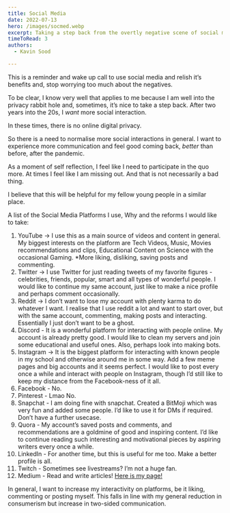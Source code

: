 ```yaml
---
title: Social Media
date: 2022-07-13
hero: /images/socmed.webp
excerpt: Taking a step back from the overtly negative scene of social media and relishing its benefits.
timeToRead: 3
authors:
  - Kavin Sood

---
```


This is a reminder and wake up call to use social media and relish it’s benefits and, stop worrying too much about the negatives.  

To be clear, I know very well that applies to me because I am well into the privacy rabbit hole and, sometimes, it’s nice to take a step back. After two years into the 20s, I *want* more social interaction.  

In these times, there is no online digital privacy.  

So there is a need to normalise more social interactions in general. I want to experience more communication and feel good coming back, *better* than before, after the pandemic.  

As a moment of self reflection, I feel like I need to participate in the quo more. At times I feel like I am missing out. And that is not necessarily a bad thing.  

I believe that this will be helpful for my fellow young people in a similar place.  

A list of the Social Media Platforms I use, Why and the reforms I would like to take:  

1. YouTube → I use this as a main source of videos and content in general. My biggest interests on the platform are Tech Videos, Music, Movies recommendations and clips, Educational Content on Science with the occasional Gaming. *More liking, disliking, saving posts and commenting.  
2. Twitter → I use Twitter for just reading tweets of my favorite figures - celebrities, friends, popular, smart and all types of wonderful people. I would like to continue my same account, just like to make a nice profile and perhaps comment occasionally.  
3. Reddit → I don’t want to lose my account with plenty karma to do whatever I want. I realise that I use reddit a lot and want to start over, but with the same account, commenting, making posts and interacting. Essentially I just don’t want to be a ghost.  
4. Discord - It is a wonderful platform for interacting with people online. My account is already pretty good. I would like to clean my servers and join some educational and useful ones. Also, perhaps look into making bots.  
5. Instagram → It is the biggest platform for interacting with known people in my school and otherwise around me in some way. Add a few meme pages and big accounts and it seems perfect. I would like to post every once a while and interact with people on Instagram, though I’d still like to keep my distance from the Facebook-ness of it all.  
6. Facebook - No.   
7. Pinterest - Lmao No.  
8. Snapchat - I am doing fine with snapchat. Created a BitMoji which was very fun and added some people. I’d like to use it for DMs if required. Don’t have a further usecase.  
9. Quora - My account’s saved posts and comments, and recommendations are a goldmine of good and inspiring content. I’d like to continue reading such interesting and motivational pieces by aspiring writers every once a while.  
10. LinkedIn - For another time, but this is useful for me too. Make a better profile is all.   
11. Twitch - Sometimes see livestreams? I’m not a huge fan.  
12. Medium - Read and write articles! [Here is my page!](https://medium.com/@kavinsood)  

In general, I want to increase my interactivity on platforms, be it liking, commenting or posting myself. This falls in line with my general reduction in consumerism but increase in two-sided communication.  